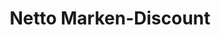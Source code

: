 ---
title: "Netto Marken-Discount"
url: /bielefeld/netto-marken-discount-beckhausstrasse/
shop: Supermarkt
---